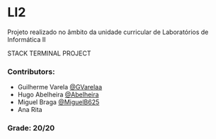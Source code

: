 # LI2
Projeto realizado no âmbito da unidade curricular de Laboratórios de Informática II

STACK TERMINAL PROJECT

### Contributors:
- Guilherme Varela [@GVarelaa](https://github.com/GVarelaa)
- Hugo Abelheira [@Abelheira](https://github.com/Abelheira)
- Miguel Braga [@MiguelB625](https://github.com/MiguelB625)
- Ana Rita

### Grade: 20/20
